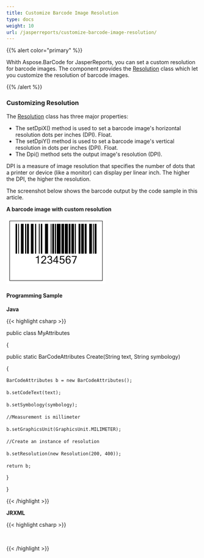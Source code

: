```yaml
---
title: Customize Barcode Image Resolution
type: docs
weight: 10
url: /jasperreports/customize-barcode-image-resolution/
---
```


{{% alert color="primary" %}} 

Whith Aspose.BarCode for JasperReports, you can set a custom resolution for barcode images. The component provides the [Resolution](/pages/createpage.action?spaceKey=barcodejasperreports&title=Resolution&linkCreation=true&fromPageId=14221374) class which let you customize the resolution of barcode images.

{{% /alert %}} 
### **Customizing Resolution**
The [Resolution](/pages/createpage.action?spaceKey=barcodejasperreports&title=Resolution&linkCreation=true&fromPageId=14221374) class has three major properties: 

- The setDpiX() method is used to set a barcode image's horizontal resolution dots per inches (DPI). Float.
- The setDpiY() method is used to set a barcode image's vertical resolution in dots per inches (DPI). Float.
- The Dpi() method sets the output image's resolution (DPI).

DPI is a measure of image resolution that specifies the number of dots that a printer or device (like a monitor) can display per linear inch. The higher the DPI, the higher the resolution. 

The screenshot below shows the barcode output by the code sample in this article. 

**A barcode image with custom resolution** 

![todo:image_alt_text](customize-barcode-image-resolution_1.png)
#### **Programming Sample**
**Java**

{{< highlight csharp >}}

 public class MyAttributes

{

  public static BarCodeAttributes Create(String text, String symbology)

  {

    BarCodeAttributes b = new BarCodeAttributes();

    b.setCodeText(text);

    b.setSymbology(symbology);

    //Measurement is millimeter

    b.setGraphicsUnit(GraphicsUnit.MILIMETER);

    //Create an instance of resolution

    b.setResolution(new Resolution(200, 400));

    return b;

  }

}



{{< /highlight >}}

**JRXML**

{{< highlight csharp >}}

 <image hAlign="Center">

<reportElement x="0" y="600" width="500" height="250" />        

<imageExpression class="net.sf.jasperreports.engine.JRRenderable">

  <![CDATA[new com.aspose.barcode.jr.BarCodeRenderer(MyAttributes.Create(

   "12345678", "Code128")

  )]]>

</imageExpression>

</image>



{{< /highlight >}}
